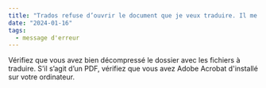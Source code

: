 ```yaml
---
title: "Trados refuse d’ouvrir le document que je veux traduire. Il me dit “le document n'existe pas”."
date: "2024-01-16"
tags:
  - message d'erreur
---
```


Vérifiez que vous avez bien décompressé le dossier avec les fichiers à traduire.
S’il s’agit d’un PDF, vérifiez que vous avez Adobe Acrobat d'installé sur votre ordinateur.

